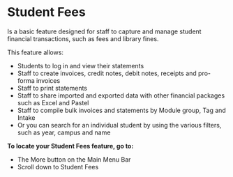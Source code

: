 # **Student Fees**

Is a basic feature designed for staff to capture and manage student financial transactions, such as fees and library fines.
 
This feature allows:

-	Students to log in and view their statements 
-	Staff to create invoices, credit notes, debit notes, receipts and pro-forma invoices
-	Staff to print statements
-	Staff to share imported and exported data with other financial packages such as Excel and Pastel 
-	Staff to compile bulk invoices and statements by Module group, Tag and Intake 
-	Or you can search for an individual student by using the various filters, such as year, campus and name

**To locate your Student Fees feature, go to:**

-	The More button on the Main Menu Bar
-	Scroll down to Student Fees


